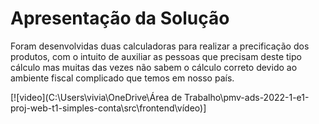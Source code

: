 # Apresentação da Solução

Foram desenvolvidas duas calculadoras para realizar a precificação dos produtos, com o intuito de auxiliar as pessoas que precisam deste tipo cálculo mas muitas das vezes não sabem o cálculo correto devido ao ambiente fiscal complicado que temos em nosso país.

[![video](C:\Users\vivia\OneDrive\Área de Trabalho\pmv-ads-2022-1-e1-proj-web-t1-simples-conta\src\frontend\vídeo)]